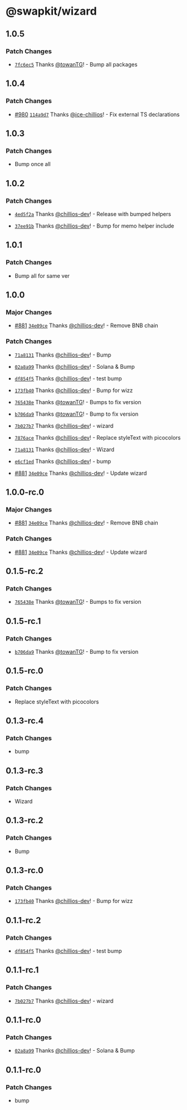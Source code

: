 # @swapkit/wizard

## 1.0.5

### Patch Changes

- [`7fc6ec5`](https://github.com/thorswap/SwapKit/commit/7fc6ec582f74cd8f0bba0b1a69bbc990ca79f955) Thanks [@towanTG](https://github.com/towanTG)! - Bump all packages

## 1.0.4

### Patch Changes

- [#980](https://github.com/thorswap/SwapKit/pull/980) [`114a9d7`](https://github.com/thorswap/SwapKit/commit/114a9d709b88efa979ed3099062980fdbeed9c7d) Thanks [@ice-chillios](https://github.com/ice-chillios)! - Fix external TS declarations

## 1.0.3

### Patch Changes

- Bump once all

## 1.0.2

### Patch Changes

- [`4ed5f2a`](https://github.com/thorswap/SwapKit/commit/4ed5f2a09fac56310fa0de542710ce6169067d3b) Thanks [@chillios-dev](https://github.com/chillios-dev)! - Release with bumped helpers

- [`37ee91b`](https://github.com/thorswap/SwapKit/commit/37ee91b0d4e3199056bf0f0b065144d5cba3cb9c) Thanks [@chillios-dev](https://github.com/chillios-dev)! - Bump for memo helper include

## 1.0.1

### Patch Changes

- Bump all for same ver

## 1.0.0

### Major Changes

- [#881](https://github.com/thorswap/SwapKit/pull/881) [`34e09ce`](https://github.com/thorswap/SwapKit/commit/34e09ce1833ab4211bf2a5584a24c24e249a0371) Thanks [@chillios-dev](https://github.com/chillios-dev)! - Remove BNB chain

### Patch Changes

- [`71a8131`](https://github.com/thorswap/SwapKit/commit/71a8131628a29b95c2cbc0fbbe418b659cd7d132) Thanks [@chillios-dev](https://github.com/chillios-dev)! - Bump

- [`02a8a99`](https://github.com/thorswap/SwapKit/commit/02a8a994806783b24133433f0f476603fdc633ed) Thanks [@chillios-dev](https://github.com/chillios-dev)! - Solana & Bump

- [`df854f5`](https://github.com/thorswap/SwapKit/commit/df854f51a67f909e9542d4557aa2dcc41c61231f) Thanks [@chillios-dev](https://github.com/chillios-dev)! - test bump

- [`173fb40`](https://github.com/thorswap/SwapKit/commit/173fb401ad77bc65d4b7c12f1f06e6402fa56d37) Thanks [@chillios-dev](https://github.com/chillios-dev)! - Bump for wizz

- [`765438e`](https://github.com/thorswap/SwapKit/commit/765438e5707ae2b09aa2bf0e52ba130dec10a5f7) Thanks [@towanTG](https://github.com/towanTG)! - Bumps to fix version

- [`b706da9`](https://github.com/thorswap/SwapKit/commit/b706da98525be8cf46702bc6300959ff6702f43b) Thanks [@towanTG](https://github.com/towanTG)! - Bump to fix version

- [`7b027b7`](https://github.com/thorswap/SwapKit/commit/7b027b71a60a623208d7537cdd94d0a597a16858) Thanks [@chillios-dev](https://github.com/chillios-dev)! - wizard

- [`7876ace`](https://github.com/thorswap/SwapKit/commit/7876acec921827b8e9a6df815619310c6121096f) Thanks [@chillios-dev](https://github.com/chillios-dev)! - Replace styleText with picocolors

- [`71a8131`](https://github.com/thorswap/SwapKit/commit/71a8131628a29b95c2cbc0fbbe418b659cd7d132) Thanks [@chillios-dev](https://github.com/chillios-dev)! - Wizard

- [`e6cf1ed`](https://github.com/thorswap/SwapKit/commit/e6cf1ed094976025cb8260f5d20110ea4681307c) Thanks [@chillios-dev](https://github.com/chillios-dev)! - bump

- [#881](https://github.com/thorswap/SwapKit/pull/881) [`34e09ce`](https://github.com/thorswap/SwapKit/commit/34e09ce1833ab4211bf2a5584a24c24e249a0371) Thanks [@chillios-dev](https://github.com/chillios-dev)! - Update wizard

## 1.0.0-rc.0

### Major Changes

- [#881](https://github.com/thorswap/SwapKit/pull/881) [`34e09ce`](https://github.com/thorswap/SwapKit/commit/34e09ce1833ab4211bf2a5584a24c24e249a0371) Thanks [@chillios-dev](https://github.com/chillios-dev)! - Remove BNB chain

### Patch Changes

- [#881](https://github.com/thorswap/SwapKit/pull/881) [`34e09ce`](https://github.com/thorswap/SwapKit/commit/34e09ce1833ab4211bf2a5584a24c24e249a0371) Thanks [@chillios-dev](https://github.com/chillios-dev)! - Update wizard

## 0.1.5-rc.2

### Patch Changes

- [`765438e`](https://github.com/thorswap/SwapKit/commit/765438e5707ae2b09aa2bf0e52ba130dec10a5f7) Thanks [@towanTG](https://github.com/towanTG)! - Bumps to fix version

## 0.1.5-rc.1

### Patch Changes

- [`b706da9`](https://github.com/thorswap/SwapKit/commit/b706da98525be8cf46702bc6300959ff6702f43b) Thanks [@towanTG](https://github.com/towanTG)! - Bump to fix version

## 0.1.5-rc.0

### Patch Changes

- Replace styleText with picocolors

## 0.1.3-rc.4

### Patch Changes

- bump

## 0.1.3-rc.3

### Patch Changes

- Wizard

## 0.1.3-rc.2

### Patch Changes

- Bump

## 0.1.3-rc.0

### Patch Changes

- [`173fb40`](https://github.com/thorswap/SwapKit/commit/173fb401ad77bc65d4b7c12f1f06e6402fa56d37) Thanks [@chillios-dev](https://github.com/chillios-dev)! - Bump for wizz

## 0.1.1-rc.2

### Patch Changes

- [`df854f5`](https://github.com/thorswap/SwapKit/commit/df854f51a67f909e9542d4557aa2dcc41c61231f) Thanks [@chillios-dev](https://github.com/chillios-dev)! - test bump

## 0.1.1-rc.1

### Patch Changes

- [`7b027b7`](https://github.com/thorswap/SwapKit/commit/7b027b71a60a623208d7537cdd94d0a597a16858) Thanks [@chillios-dev](https://github.com/chillios-dev)! - wizard

## 0.1.1-rc.0

### Patch Changes

- [`02a8a99`](https://github.com/thorswap/SwapKit/commit/02a8a994806783b24133433f0f476603fdc633ed) Thanks [@chillios-dev](https://github.com/chillios-dev)! - Solana & Bump

## 0.1.1-rc.0

### Patch Changes

- bump
